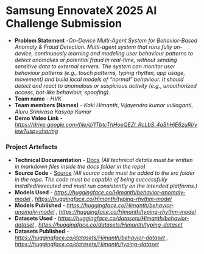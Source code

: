 # Samsung EnnovateX 2025 AI Challenge Submission

- **Problem Statement** -*On-Device Multi-Agent System for Behavior-Based Anomaly & Fraud Detection. Multi-agent system that runs fully on-device, continuously learning and modeling user behaviour patterns to detect anomalies or potential fraud in real-time, without sending sensitive data to external servers. The system can monitor user behaviour patterns (e.g., touch patterns, typing rhythm, app usage, movement) and build local models of “normal” behaviour. It should detect and react to anomalous or suspicious activity (e.g., unauthorized access, bot-like behaviour, spoofing).*
- **Team name** - *HVK*
- **Team members (Names)** - *Kaki Himanth*, *Vijayendra kumar vullaganti*, *Aluru Srinivasa Kasyap Kumar*
- **Demo Video Link** - *https://drive.google.com/file/d/1TbtcThHoeQEZI_RcLbS_4qShHjE6zuRI/view?usp=sharing*


### Project Artefacts

- **Technical Documentation** - [Docs](docs) *(All technical details must be written in markdown files inside the docs folder in the repo)*
- **Source Code** - [Source](src) *(All source code must be added to the src folder in the repo. The code must be capable of being successfully installed/executed and must run consistently on the intended platforms.)*
- **Models Used** - *https://huggingface.co/Himanth/behavior-anomaly-model , https://huggingface.co/Himanth/typing-rhythm-model*
- **Models Published** - *https://huggingface.co/Himanth/behavior-anomaly-model , https://huggingface.co/Himanth/typing-rhythm-model*
- **Datasets Used** - *https://huggingface.co/datasets/Himanth/behavior-dataset , https://huggingface.co/datasets/Himanth/typing-dataset*
- **Datasets Published** - *https://huggingface.co/datasets/Himanth/behavior-dataset , https://huggingface.co/datasets/Himanth/typing-dataset*


